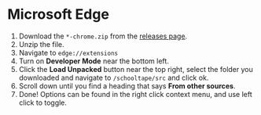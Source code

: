 # Microsoft Edge

1. Download the `*-chrome.zip` from the [releases page](https://github.com/schooltape/schooltape/releases/latest).
2. Unzip the file.
3. Navigate to `edge://extensions`
4. Turn on **Developer Mode** near the bottom left.
5. Click the **Load Unpacked** button near the top right, select the folder you downloaded and navigate to `/schooltape/src` and click ok.
6. Scroll down until you find a heading that says **From other sources**.
7. Done! Options can be found in the right click context menu, and use left click to toggle.
